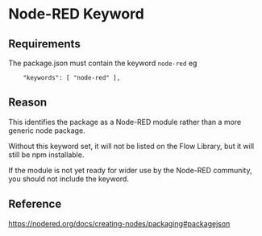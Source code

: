 # Node-RED Keyword

## Requirements
The package.json must contain the keyword `node-red` eg

```
    "keywords": [ "node-red" ],
```

## Reason
This identifies the package as a Node-RED module rather than a more generic node package.

Without this keyword set, it will not be listed on the Flow Library, but it will still be npm installable.

If the module is not yet ready for wider use by the Node-RED community, you should not include the keyword.


## Reference
https://nodered.org/docs/creating-nodes/packaging#packagejson